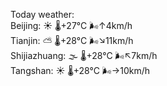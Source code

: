 Today weather:  
Beijing: ☀️   🌡️+27°C 🌬️↑4km/h  
Tianjin: ⛅️  🌡️+28°C 🌬️↘11km/h  
Shijiazhuang: 🌫  🌡️+28°C 🌬️↖7km/h  
Tangshan: ☀️   🌡️+28°C 🌬️→10km/h  
